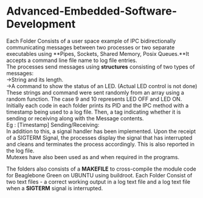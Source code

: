 ﻿# Advanced-Embedded-Software-Development
 
Each Folder Consists of a user space example of IPC bidirectionally communicating messages between two processes or two separate executables using **Pipes, Sockets, Shared Memory, Posix Queues.**It accepts a command line file name to log file entries.   
The processes send messages using **structures** consisting of two types of messages:  
->String and its length.  
->A command to show the status of an LED. (Actual LED control is not done)   
These strings and command were sent randomly from an array using a random function. The case 9 and 10 represents LED OFF and LED ON.  
Initially each code in each folder prints its PID and the IPC method with a timestamp being used to a log file. Then, a tag indicating whether it is sending or receiving along with the Message contents.  
Eg : [Timestamp]	Sending/Receiving:	<Message Contents>   
In addition to this, a signal handler has been implemented. Upon the receipt of a SIGTERM Signal, the processes display the signal that has interrupted and cleans and terminates the process accordingly. This is also reported in the log file.  
Mutexes have also been used as and when required in the programs.

The folders also consists of a **MAKEFILE** to cross-compile the module code for Beaglebone Green on UBUNTU using buildroot. Each Folder Consist of two text files - a correct working output in a log text file and a log text file when a **SIGTERM** signal is interrupted.      
  
  
